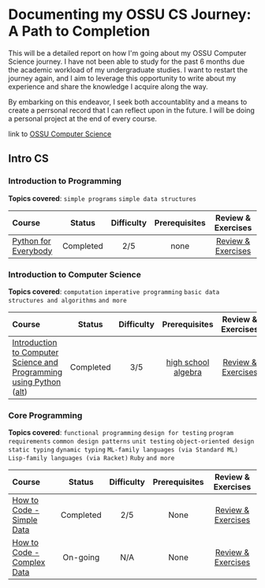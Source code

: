 # Documenting my OSSU CS Journey: A Path to Completion 

This will be a detailed report on how I'm going about my OSSU Computer Science journey. I have not been able to study for the past 6 months due the academic workload of my undergraduate studies. I want to restart the journey again, and I aim to leverage this opportunity to write about my experience and share the knowledge I acquire along the way. 

By embarking on this endeavor, I seek both accountablity and a means to create a perrsonal record that I can reflect upon in the future. I will be doing a personal project at the end of every course.

link to [OSSU Computer Science](https://www.github.com/ossu/computer-science)

## Intro CS

### Introduction to Programming

**Topics covered**:
`simple programs`
`simple data structures`

Course | Status | Difficulty | Prerequisites | Review & Exercises 
:-- | :--: | :--: | :--: | :--:
[Python for Everybody](https://www.py4e.com/lessons) | Completed | 2/5 | none | [Review & Exercises](https://github.com/SpaceTimmi/Finishing-OSSU/tree/main/PY4E)


### Introduction to Computer Science

**Topics covered**:
`computation`
`imperative programming`
`basic data structures and algorithms`
`and more`

Course | Status | Difficulty | Prerequisites | Review & Exercises 
:-- | :--: | :--: | :--: | :--:
[Introduction to Computer Science and Programming using Python](https://ocw.mit.edu/courses/6-0001-introduction-to-computer-science-and-programming-in-python-fall-2016/) ([alt](https://www.edx.org/course/introduction-to-computer-science-and-programming-7)) | Completed | 3/5 | [high school algebra](https://www.khanacademy.org/math/algebra-home) | [Review & Exercises](https://github.com/SpaceTimmi/Finishing-OSSU/tree/main/Introduction%20to%20Computer%20Science%20and%20Programming%20Using%20Python)


### Core Programming 

**Topics covered**:
`functional programming`
`design for testing`
`program requirements`
`common design patterns`
`unit testing`
`object-oriented design`
`static typing`
`dynamic typing`
`ML-family languages (via Standard ML)`
`Lisp-family languages (via Racket)`
`Ruby`
`and more`


Course | Status | Difficulty | Prerequisites | Review & Exercises 
:-- | :--: | :--: | :--: | :--:
[How to Code - Simple Data](https://www.edx.org/course/how-to-code-simple-data) | Completed | 2/5 | None | [Review & Exercises](https://github.com/SpaceTimmi/Finishing-OSSU/tree/main/HTC%20Simple%20Data)
[How to Code - Complex Data](https://www.edx.org/learn/coding/university-of-british-columbia-how-to-code-complex-data) | On-going | N/A | None | [Review & Exercises](...)


